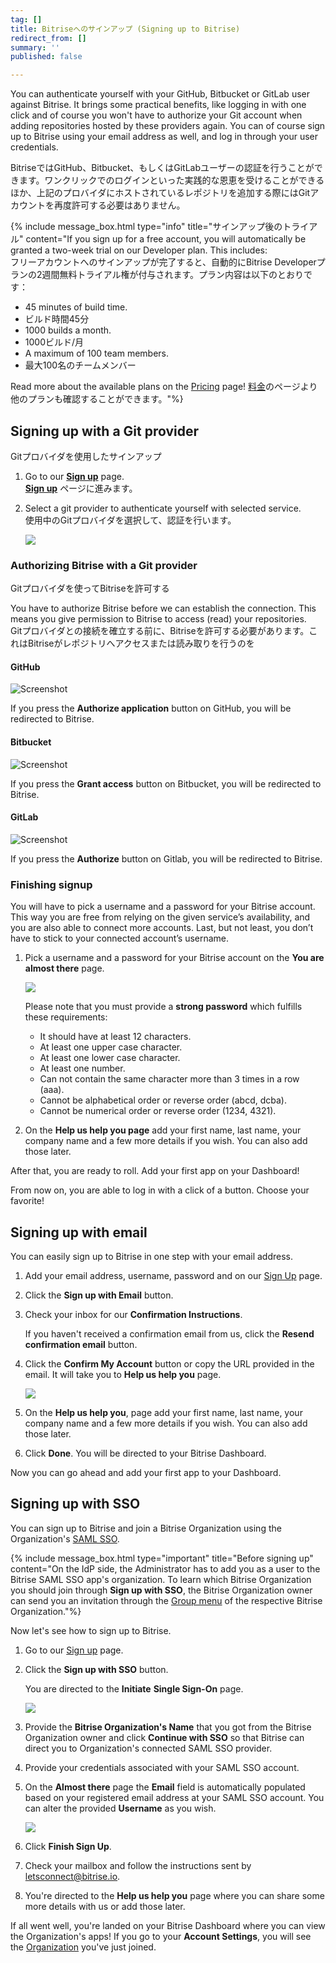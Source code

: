 ```yaml
---
tag: []
title: Bitriseへのサインアップ (Signing up to Bitrise)
redirect_from: []
summary: ''
published: false

---
```

You can authenticate yourself with your GitHub, Bitbucket or GitLab user against Bitrise. It brings some practical benefits, like logging in with one click and of course you won't have to authorize your Git account when adding repositories hosted by these providers again. You can of course sign up to Bitrise using your email address as well, and log in through your user credentials.

BitriseではGitHub、Bitbucket、もしくはGitLabユーザーの認証を行うことができます。ワンクリックでのログインといった実践的な恩恵を受けることができるほか、上記のプロバイダにホストされているレポジトリを追加する際にはGitアカウントを再度許可する必要はありません。

{% include message_box.html type="info" title="サインアップ後のトライアル" content="If you sign up for a free account, you will automatically be granted a two-week trial on our Developer plan. This includes:  
フリーアカウントへのサインアップが完了すると、自動的にBitrise Developerプランの2週間無料トライアル権が付与されます。プラン内容は以下のとおりです：

* 45 minutes of build time.
* ビルド時間45分
* 1000 builds a month.
* 1000ビルド/月
* A maximum of 100 team members.
* 最大100名のチームメンバー

Read more about the available plans on the [Pricing](https://www.bitrise.io/pricing/teams) page! [料金](https://www.bitrise.io/pricing/teams)のページより他のプランも確認することができます。"%}

## Signing up with a Git provider

Gitプロバイダを使用したサインアップ

1. Go to our [**Sign up**](https://app.bitrise.io/users/sign_up) page.  
   [**Sign up**](https://app.bitrise.io/users/sign_up) ページに進みます。
2. Select a git provider to authenticate yourself with selected service.  
   使用中のGitプロバイダを選択して、認証を行います。

   ![](/img/sign-up-git-email.jpg)

### Authorizing Bitrise with a Git provider

Gitプロバイダを使ってBitriseを許可する

You have to authorize Bitrise before we can establish the connection. This means you give permission to Bitrise to access (read) your repositories.  
Gitプロバイダとの接続を確立する前に、Bitriseを許可する必要があります。これはBitriseがレポジトリへアクセスまたは読み取りを行うのを

#### GitHub

![Screenshot](/img/signing-up/github_authorization.png)

If you press the **Authorize application** button on GitHub, you will be redirected to Bitrise.

#### Bitbucket

![Screenshot](/img/signing-up/bitrise_authorization.png)

If you press the **Grant access** button on Bitbucket, you will be redirected to Bitrise.

#### GitLab

![Screenshot](https://yv69yaruhkt48w.preview.forestry.io/img/signing-up/gitlab_authorization.png)

If you press the **Authorize** button on Gitlab, you will be redirected to Bitrise.

### Finishing signup

You will have to pick a username and a password for your Bitrise account. This way you are free from relying on the given service’s availability, and you are also able to connect more accounts. Last, but not least, you don’t have to stick to your connected account’s username.

1. Pick a username and a password for your Bitrise account on the **You are almost there** page.

   ![](/img/you-re-almost-there.jpg)

   Please note that you must provide a **strong password** which fulfills these requirements:
   * It should have at least 12 characters.
   * At least one upper case character.
   * At least one lower case character.
   * At least one number.
   * Can not contain the same character more than 3 times in a row (aaa).
   * Cannot be alphabetical order or reverse order (abcd, dcba).
   * Cannot be numerical order or reverse order (1234, 4321).
2. On the **Help us help you page** add your first name, last name, your company name and a few more details if you wish. You can also add those later.

After that, you are ready to roll. Add your first app on your Dashboard!

From now on, you are able to log in with a click of a button. Choose your favorite!

## Signing up with email

You can easily sign up to Bitrise in one step with your email address.

1. Add your email address, username, password and on our [Sign Up](https://app.bitrise.io/users/sign_up) page.
2. Click the **Sign up with Email** button.
3. Check your inbox for our **Confirmation Instructions**.

   If you haven't received a confirmation email from us, click the **Resend confirmation email** button.
4. Click the **Confirm My Account** button or copy the URL provided in the email. It will take you to **Help us help you** page.

   ![](/img/confirmation-instructions.jpg)
5. On the **Help us help you**, page add your first name, last name, your company name and a few more details if you wish. You can also add those later.
6. Click **Done**. You will be directed to your Bitrise Dashboard.

Now you can go ahead and add your first app to your Dashboard.

## Signing up with SSO

You can sign up to Bitrise and join a Bitrise Organization using the Organization's [SAML SSO](/team-management/organizations/saml-sso-in-organizations/).

{% include message_box.html type="important" title="Before signing up" content="On the IdP side, the Administrator has to add you as a user to the Bitrise SAML SSO app's organization. To learn which Bitrise Organization you should join through **Sign up with SSO**, the Bitrise Organization owner can send you an invitation through the [Group menu](/team-management/organizations/members-organizations/#adding-members-to-organizations) of the respective Bitrise Organization."%}

Now let's see how to sign up to Bitrise.

1. Go to our [Sign up](https://app.bitrise.io/users/sign_up) page.
2. Click the **Sign up with SSO** button.

   You are directed to the **Initiate** **Single Sign-On** page.

   ![](/img/saml-sso-sign-up.jpg)
3. Provide the **Bitrise Organization's Name** that you got from the Bitrise Organization owner and click **Continue with SSO** so that Bitrise can direct you to Organization's connected SAML SSO provider.
4. Provide your credentials associated with your SAML SSO account.
5. On the **Almost there** page the **Email** field is automatically populated based on your registered email address at your SAML SSO account. You can alter the provided **Username** as you wish.

   ![](/img/signup-saml-almost-there-1.jpg)
6. Click **Finish Sign Up**.
7. Check your mailbox and follow the instructions sent by letsconnect@bitrise.io.
8. You're directed to the **Help us help you** page where you can share some more details with us or add those later.

If all went well, you're landed on your Bitrise Dashboard where you can view the Organization's apps! If you go to your **Account Settings**, you will see the [Organization]() you've just joined.